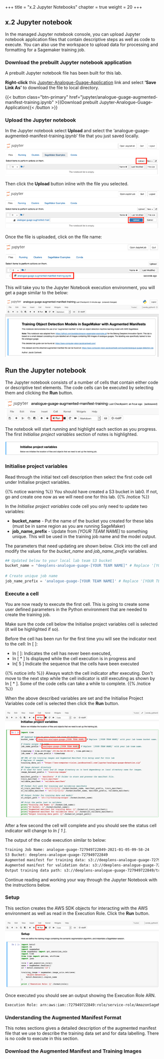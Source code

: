 +++
title = "x.2 Jupyter Notebooks"
chapter = true
weight =  20
+++

## x.2 Jupyter notebook

In the managed Jupyter notebook console, you can upload Jupyter notebook application files that contain descriptive steps as well as code to execute. You can also use the workspace to upload data for processing and formatting for a Sagemaker training job.

### Download the prebuilt Jupyter notebook application

A prebuilt Jupyter notebook file has been built for this lab.

**Right-click** this [Jupyter-Analogue-Guage-Application](jupyter/analogue-guage-augmented-manifest-training.ipynb) link and select **‘Save Link As’** to download the file to local directory.

{{< button class="btn-primary" href="jupyter/analogue-guage-augmented-manifest-training.ipynb" >}}Download prebuilt Jupyter-Analogue-Guage-Application{{< /button >}}

### Upload the Jupyter notebook

In the Jupyter notebook select **Upload** and select the ‘analogue-guage-augmented-manifest-training.ipynb’ file that you just saved locally.

![Upload .pynb file](images/sagemaker-load-notebook-1.png "Upload .pynb file")

Then click the **Upload** button inline with the file you selected.

![Click upload](images/sagemaker-load-notebook-2.png "Click upload")

Once the file is uploaded, click on the file name:

![Select analogue-guage-augmented-manifest-training.ipynb](images/sagemaker-load-notebook-3.png "Select analogue-guage-augmented-manifest-training.ipynb")

This will take you to the Jupyter Notebook execution environment, you will get a page similar to the below:

![Jupyter Notebook execution environment](images/sagemaker-load-notebook-5.png "Jupyter Notebook execution environment")

## Run the Jupyter notebook

The Jupyter notebook consists of a number of cells that contain either code or descriptive text elements. The code cells can be executed by selecting them and clicking the **Run** button.

![Run the Jupyter notebook](images/jupyter-run-notebook-1.png "Run the Jupyter notebook")

The notebook will start running and highlight each section as you progress. The first *Initialise project variables* section of notes is highlighted.

![Initialise project variables section](images/jupyter-run-notebook-2.png "Initialise project variables section")

### Initialise project variables

Read through the initial text cell description then select the first code cell under Initialise project variables.

{{% notice warning %}}
You should have created a S3 bucket in lab0. If not, go and create one now as we will need one for this lab.
{{% /notice %}}

In the *Initialise project variables* code cell you only need to update two variables:

* **bucket_name** - Put the name of the bucket you created for these labs (must be in same region as you are running SageMaker)
* **job_name_prefix** - Update from *[YOUR TEAM NAME]* to something unique. This will be used in the training job name and the model output.

The parameters that need updating are shown below. Click into the cell and modify the values for the *bucket_name* and *job_name_prefix* variables.

```python
## Updated below to your local lab team S3 bucket
bucket_name = "deeplens-analogue-guage-[YOUR TEAM NAME]" # Replace '[YOUR TEAM NAME]' with your lab teams bucket name.

# Create unique job name 
job_name_prefix = 'analogue-guage-[YOUR TEAM NAME]' # Replace '[YOUR TEAM NAME]' with your lab team name.
```

### Execute a cell

You are now ready to execute the first cell. This is going to create some user defined parameters in the Python environment that are needed to create the training job.

Make sure the code cell below the Initialise project variables cell is selected (it will be highlighted if so).

Before the cell has been run for the first time you will see the indicator next to the cell: In [ ]:

* In [ ]: Indicates the cell has never been executed,
* In [ * ] Is displayed while the cell execution is in progress and
* In[ 5 ] Indicate the sequence that the cells have been executed

{{% notice info %}}
Always watch the cell indicator after executing. Don't move to the next step while the cell indicator is still executing as shown by In [ * ]. Some of the code cells can take a while to complete.
{{% /notice %}}

When the above described variables are set and the Initialise Project Variables code cell is selected then click the **Run** button.

![Run Initialise project variables](images/jupyter-run-notebook-3.png "Run Initialise project variables")

After a few second the cell will complete and you should see the status cell indicator will change to *In [ 1 ]*.

The output of the code execution similar to below:

```txt
Training Job Name: analogue-guage-727949722849-2021-01-05-09-58-24
S3 Bucket: deeplens-analogue-guage-727949722849
Augmented manifest for training data: s3://deeplens-analogue-guage-727949722849/manifests/train.manifest
Augmented manifest for validation data: s3://deeplens-analogue-guage-727949722849/manifests/validate.manifest
Output training data path: s3://deeplens-analogue-guage-727949722849/training-output
```

Continue reading and working your way through the Jupyter Notebook with the instructions below.

### Setup

This section creates the AWS SDK objects for interacting with the AWS environment as well as read in the Execution Role. Click the **Run** button.

![Run Setup](images/jupyter-run-notebook-4.png "Run Setup")

Once executed you should see an output showing the Execution Role ARN.

```txt
Execution Role: arn:aws:iam::727949722849:role/service-role/AmazonSageMaker-ExecutionRole-20210105T143943
```

### Understanding the Augmented Manifest Format

This notes sections gives a detailed description of the augmented manifest file that we use to describe the training data set and for data labelling. There is no code to execute in this section.

### Download the Augmented Manifest and Training Images

